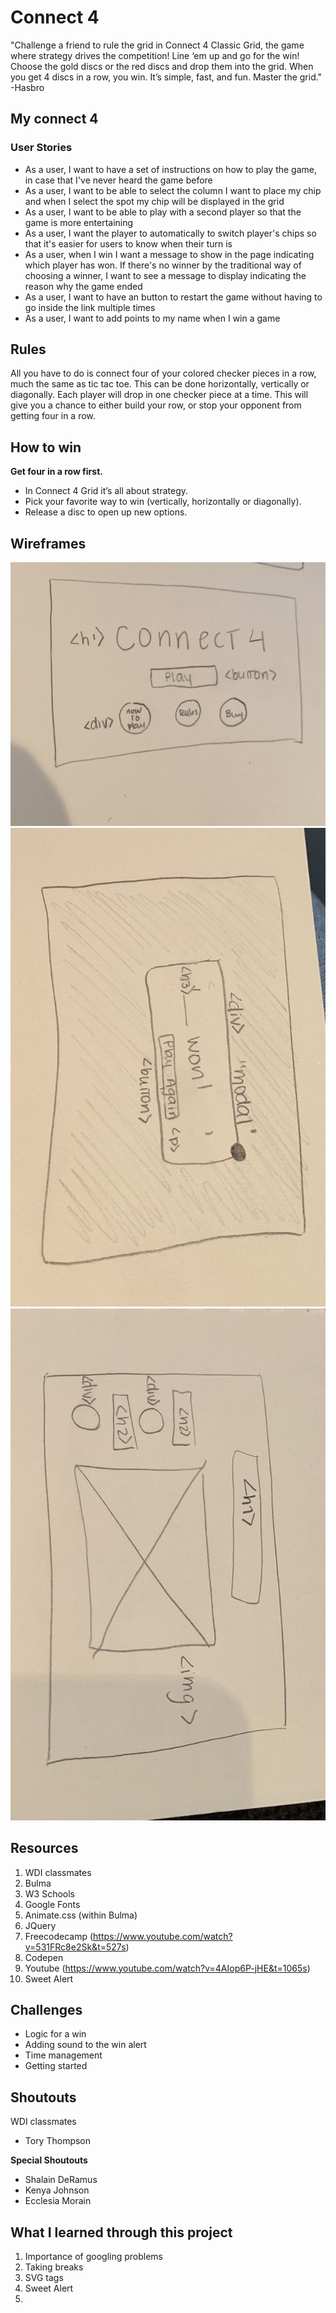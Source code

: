 # Connect 4

"Challenge a friend to rule the grid in Connect 4 Classic Grid, the game where strategy drives the competition! Line ‘em up and go for the win! Choose the gold discs or the red discs and drop them into the grid. When you get 4 discs in a row, you win. It’s simple, fast, and fun. Master the grid." -Hasbro

## My connect 4

### User Stories
- As a user, I want to have a set of instructions on how to play the game, in case that I've never heard the game before
- As a user, I want to be able to select the column I want to place my chip and when I select the spot my chip will be displayed in the grid
- As a user, I want to be able to play with a second player so that the game is more entertaining
- As a user, I want the player to automatically to switch player's chips so that it's easier for users to know when their turn is
- As a user, when I win I want a message to show in the page indicating which player has won. If there's no winner by the traditional way of choosing a winner, I want to see a message to display indicating the reason why the game ended
- As a user, I want to have an button to restart the game without having to go inside the link multiple times
- As a user, I want to add points to my name when I win a game

## Rules

All you have to do is connect four of your colored checker pieces in a row, much the same as tic tac toe. This can be done horizontally, vertically or diagonally. Each player will drop in one checker piece at a time. This will give you a chance to either build your row, or stop your opponent from getting four in a row.

## How to win
**Get four in a row first.**
- In Connect 4 Grid it’s all about strategy.
- Pick your favorite way to win (vertically, horizontally or diagonally).
- Release a disc to open up new options.

## Wireframes 

![images](/images/splashpage.JPG)
![images](/images/modal.JPG)
![images](/images/gamepage.JPG)

## Resources
1.  WDI classmates
2.  Bulma
3. W3 Schools
4. Google Fonts
5. Animate.css (within Bulma)
6. JQuery
7. Freecodecamp (https://www.youtube.com/watch?v=531FRc8e2Sk&t=527s)
8. Codepen 
9. Youtube (https://www.youtube.com/watch?v=4AIop6P-jHE&t=1065s)
10. Sweet Alert

## Challenges
- Logic for a win 
- Adding sound to the win alert 
- Time management 
- Getting started

## Shoutouts

WDI classmates
- Tory Thompson 

**Special Shoutouts**
- Shalain DeRamus
- Kenya Johnson
- Ecclesia Morain

## What I learned through this project 

1. Importance of googling problems
2. Taking breaks
3. SVG tags
4. Sweet Alert
5. 
